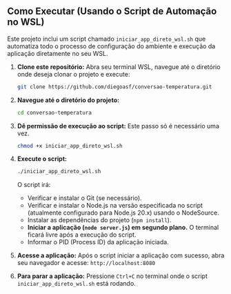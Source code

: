 ## Como Executar (Usando o Script de Automação no WSL)

Este projeto inclui um script chamado `iniciar_app_direto_wsl.sh` que automatiza todo o processo de configuração do ambiente e execução da aplicação diretamente no seu WSL.

1.  **Clone este repositório:**
    Abra seu terminal WSL, navegue até o diretório onde deseja clonar o projeto e execute:
    ```bash
    git clone https://github.com/diegoasf/conversao-temperatura.git
    ```

2.  **Navegue até o diretório do projeto:**
    ```bash
    cd conversao-temperatura
    ```

3.  **Dê permissão de execução ao script:**
    Este passo só é necessário uma vez.
    ```bash
    chmod +x iniciar_app_direto_wsl.sh
    ```

4.  **Execute o script:**
    ```bash
    ./iniciar_app_direto_wsl.sh
    ```
    O script irá:
    * Verificar e instalar o Git (se necessário).
    * Verificar e instalar o Node.js na versão especificada no script (atualmente configurado para Node.js 20.x) usando o NodeSource.
    * Instalar as dependências do projeto (`npm install`).
    * **Iniciar a aplicação (`node server.js`) em segundo plano.** O terminal ficará livre após a execução do script.
    * Informar o PID (Process ID) da aplicação iniciada.

5.  **Acesse a aplicação:**
    Após o script iniciar a aplicação com sucesso, abra seu navegador e acesse:
    `http://localhost:8080`

6.  **Para parar a aplicação:**
    Pressione `Ctrl+C` no terminal onde o script `iniciar_app_direto_wsl.sh` está rodando.
